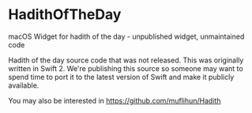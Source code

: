 # HadithOfTheDay
macOS Widget for hadith of the day - unpublished widget, unmaintained code

Hadith of the day source code that was not released. This was originally written in Swift 2. We're publishing this source so someone may want to spend time to port it to the latest version of Swift and make it publicly available.

You may also be interested in https://github.com/muflihun/Hadith
